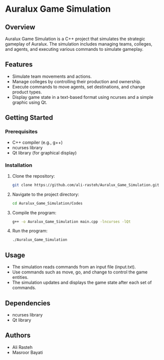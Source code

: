 # Auralux Game Simulation

## Overview

Auralux Game Simulation is a C++ project that simulates the strategic gameplay of Auralux. The simulation includes managing teams, colleges, and agents, and executing various commands to simulate gameplay.

## Features

- Simulate team movements and actions.
- Manage colleges by controlling their production and ownership.
- Execute commands to move agents, set destinations, and change product types.
- Display game state in a text-based format using ncurses and a simple graphic using Qt.

## Getting Started

### Prerequisites

- C++ compiler (e.g., g++)
- ncurses library
- Qt library (for graphical display)

### Installation

1. Clone the repository:
    ```sh
    git clone https://github.com/ali-rasteh/Auralux_Game_Simulation.git
    ```

2. Navigate to the project directory:
    ```sh
    cd Auralux_Game_Simulation/Codes
    ```

3. Compile the program:
    ```sh
    g++ -o Auralux_Game_Simulation main.cpp -lncurses -lQt
    ```

4. Run the program:
    ```sh
    ./Auralux_Game_Simulation
    ```

## Usage

- The simulation reads commands from an input file (input.txt).
- Use commands such as move, go, and change to control the game entities.
- The simulation updates and displays the game state after each set of commands.

## Dependencies

- ncurses library
- Qt library

## Authors

- Ali Rasteh
- Masroor Bayati
